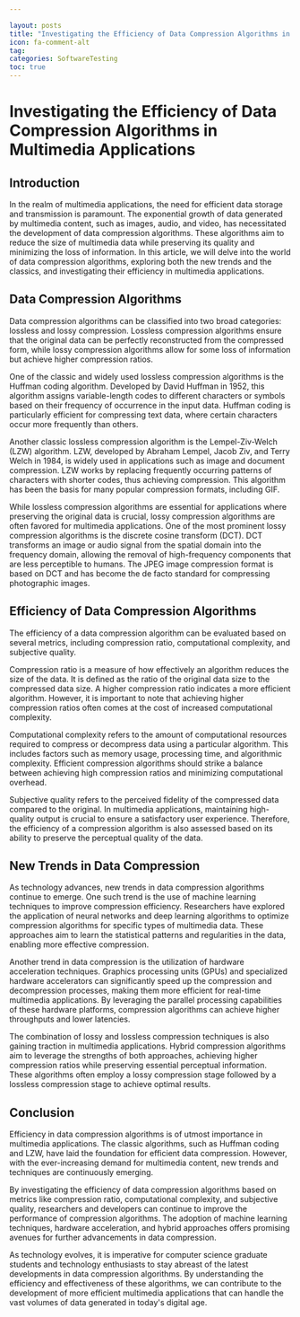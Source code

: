```yaml
---

layout: posts
title: "Investigating the Efficiency of Data Compression Algorithms in Multimedia Applications"
icon: fa-comment-alt
tag:      
categories: SoftwareTesting
toc: true
---
```




# Investigating the Efficiency of Data Compression Algorithms in Multimedia Applications

## Introduction

In the realm of multimedia applications, the need for efficient data storage and transmission is paramount. The exponential growth of data generated by multimedia content, such as images, audio, and video, has necessitated the development of data compression algorithms. These algorithms aim to reduce the size of multimedia data while preserving its quality and minimizing the loss of information. In this article, we will delve into the world of data compression algorithms, exploring both the new trends and the classics, and investigating their efficiency in multimedia applications.

## Data Compression Algorithms

Data compression algorithms can be classified into two broad categories: lossless and lossy compression. Lossless compression algorithms ensure that the original data can be perfectly reconstructed from the compressed form, while lossy compression algorithms allow for some loss of information but achieve higher compression ratios.

One of the classic and widely used lossless compression algorithms is the Huffman coding algorithm. Developed by David Huffman in 1952, this algorithm assigns variable-length codes to different characters or symbols based on their frequency of occurrence in the input data. Huffman coding is particularly efficient for compressing text data, where certain characters occur more frequently than others.

Another classic lossless compression algorithm is the Lempel-Ziv-Welch (LZW) algorithm. LZW, developed by Abraham Lempel, Jacob Ziv, and Terry Welch in 1984, is widely used in applications such as image and document compression. LZW works by replacing frequently occurring patterns of characters with shorter codes, thus achieving compression. This algorithm has been the basis for many popular compression formats, including GIF.

While lossless compression algorithms are essential for applications where preserving the original data is crucial, lossy compression algorithms are often favored for multimedia applications. One of the most prominent lossy compression algorithms is the discrete cosine transform (DCT). DCT transforms an image or audio signal from the spatial domain into the frequency domain, allowing the removal of high-frequency components that are less perceptible to humans. The JPEG image compression format is based on DCT and has become the de facto standard for compressing photographic images.

## Efficiency of Data Compression Algorithms

The efficiency of a data compression algorithm can be evaluated based on several metrics, including compression ratio, computational complexity, and subjective quality.

Compression ratio is a measure of how effectively an algorithm reduces the size of the data. It is defined as the ratio of the original data size to the compressed data size. A higher compression ratio indicates a more efficient algorithm. However, it is important to note that achieving higher compression ratios often comes at the cost of increased computational complexity.

Computational complexity refers to the amount of computational resources required to compress or decompress data using a particular algorithm. This includes factors such as memory usage, processing time, and algorithmic complexity. Efficient compression algorithms should strike a balance between achieving high compression ratios and minimizing computational overhead.

Subjective quality refers to the perceived fidelity of the compressed data compared to the original. In multimedia applications, maintaining high-quality output is crucial to ensure a satisfactory user experience. Therefore, the efficiency of a compression algorithm is also assessed based on its ability to preserve the perceptual quality of the data.

## New Trends in Data Compression

As technology advances, new trends in data compression algorithms continue to emerge. One such trend is the use of machine learning techniques to improve compression efficiency. Researchers have explored the application of neural networks and deep learning algorithms to optimize compression algorithms for specific types of multimedia data. These approaches aim to learn the statistical patterns and regularities in the data, enabling more effective compression.

Another trend in data compression is the utilization of hardware acceleration techniques. Graphics processing units (GPUs) and specialized hardware accelerators can significantly speed up the compression and decompression processes, making them more efficient for real-time multimedia applications. By leveraging the parallel processing capabilities of these hardware platforms, compression algorithms can achieve higher throughputs and lower latencies.

The combination of lossy and lossless compression techniques is also gaining traction in multimedia applications. Hybrid compression algorithms aim to leverage the strengths of both approaches, achieving higher compression ratios while preserving essential perceptual information. These algorithms often employ a lossy compression stage followed by a lossless compression stage to achieve optimal results.

## Conclusion

Efficiency in data compression algorithms is of utmost importance in multimedia applications. The classic algorithms, such as Huffman coding and LZW, have laid the foundation for efficient data compression. However, with the ever-increasing demand for multimedia content, new trends and techniques are continuously emerging.

By investigating the efficiency of data compression algorithms based on metrics like compression ratio, computational complexity, and subjective quality, researchers and developers can continue to improve the performance of compression algorithms. The adoption of machine learning techniques, hardware acceleration, and hybrid approaches offers promising avenues for further advancements in data compression.

As technology evolves, it is imperative for computer science graduate students and technology enthusiasts to stay abreast of the latest developments in data compression algorithms. By understanding the efficiency and effectiveness of these algorithms, we can contribute to the development of more efficient multimedia applications that can handle the vast volumes of data generated in today's digital age.